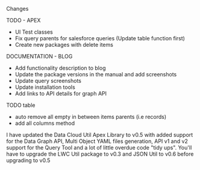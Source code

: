 Changes


TODO - APEX
- UI Test classes
- Fix query parents for salesforce queries (Update table function first)
- Create new packages with delete items

DOCUMENTATION - BLOG
- Add functionality description to blog
- Update the package versions in the manual and add screenshots
- Update query screenshots
- Update installation tools
- Add links to API details for graph API

TODO table
- auto remove all empty in between items parents (i.e records)
- add all columns method


I have updated the Data Cloud Util Apex Library to v0.5 with added support for the Data Graph API, Multi Object YAML files generation, API v1 and v2 support for the Query Tool and a lot of little overdue code "tidy ups".
You'll have to upgrade the LWC Util package to v0.3 and JSON Util to v0.6 before upgrading to v0.5


